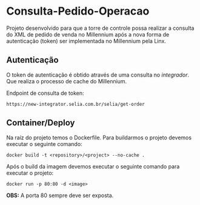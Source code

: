 # Consulta-Pedido-Operacao
Projeto desenvolvido para que a torre de controle possa realizar a consulta do XML de pedido de venda no Millennium após a nova forma de autenticação (token) ser implementada no Millennium pela Linx.

## Autenticação
O token de autenticação é obtido através de uma consulta no <i>integrador</i>. Que realiza o processo de cache do Millennium.

Endpoint de consulta de token:
```
https://new-integrator.selia.com.br/selia/get-order
```

## Container/Deploy
Na raíz do projeto temos o Dockerfile. Para buildarmos o projeto devemos executar o seguinte comando:
```
docker build -t <repository>/<project> --no-cache .
```

Após o build da imagem devemos executar o seguinte comando para executar o projeto:
```
docker run -p 80:80 -d <image>
```

<b>OBS:</b> A porta 80 sempre deve ser exposta.